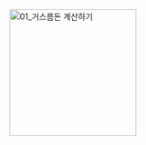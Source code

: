 <img width="222" alt="01_거스름돈 계산하기" src="https://github.com/ysolarh/OZ_class_backend/assets/109467066/a793cde1-ea45-46cb-adf2-84b2ab0f96fa">
